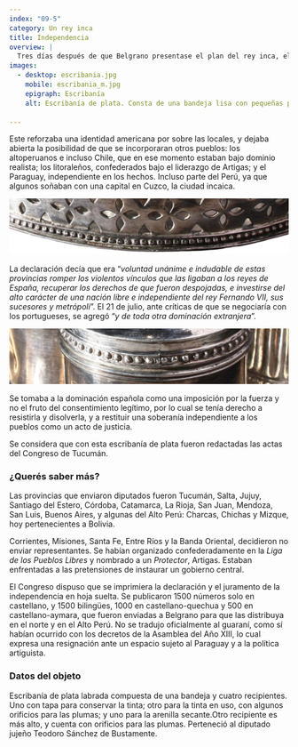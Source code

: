 ```yaml
---
index: "09-5"
category: Un rey inca
title: Independencia
overview: |
  Tres días después de que Belgrano presentase el plan del rey inca, el *Soberano Congreso de las Provincias Unidas del Río de la Plata* dio un paso fundamental: declaró la independencia. Al hacerlo cambió el nombre del nuevo Estado por *Provincias Unidas en Sud-América*.
images:
  - desktop: escribania.jpg
    mobile: escribania_m.jpg  
    epigraph: Escribanía
    alt: Escribanía de plata. Consta de una bandeja lisa con pequeñas patas y borde floreado. Sobre la bandeja descansan dos frascos de plata para tinta con tapa cónica, uno para arenilla y un porta pluma con orificios en la tapa para sostener la pluma.

---
```


Este reforzaba una identidad americana por sobre las locales, y dejaba abierta la posibilidad de que se incorporaran otros pueblos: los altoperuanos e incluso Chile, que en ese momento estaban bajo dominio realista; los litoraleños, confederados bajo el liderazgo de Artigas; y el Paraguay, independiente en los hechos. Incluso parte del Perú, ya que algunos soñaban con una capital en Cuzco, la ciudad incaica.

![Detalle del objeto](./eje09-5-a.jpg)

La declaración decía que era “*voluntad unánime e indudable de estas provincias romper los violentos vínculos que las ligaban a los reyes de España, recuperar los derechos de que fueron despojadas, e investirse del alto carácter de una nación libre e independiente del rey Fernando VII, sus sucesores y metrópoli*”. El 21 de julio, ante críticas de que se negociaría con los portugueses, se agregó “*y de toda otra dominación extranjera*”.

![Detalle del objeto](./eje09-5-b.jpg)

Se tomaba a la dominación española como una imposición por la fuerza y no el fruto del consentimiento legítimo, por lo cual se tenía derecho a resistirla y disolverla, y a restituir una soberanía independiente a los pueblos como un acto de justicia.

Se considera que con esta escribanía de plata fueron redactadas las actas del Congreso de Tucumán.

### ¿Querés saber más?
Las provincias que enviaron diputados fueron Tucumán, Salta, Jujuy, Santiago del Estero, Córdoba, Catamarca, La Rioja, San Juan, Mendoza, San Luis, Buenos Aires, y algunas del Alto Perú: Charcas, Chichas y Mizque, hoy pertenecientes a Bolivia.

Corrientes, Misiones, Santa Fe, Entre Ríos y la Banda Oriental, decidieron no enviar representantes. Se habían organizado confederadamente en la *Liga de los Pueblos Libres* y nombrado a un *Protector*, Artigas. Estaban enfrentadas a las pretensiones de instaurar un gobierno central.

El Congreso dispuso que se imprimiera la declaración y el juramento de la independencia en hoja suelta. Se publicaron 1500 números solo en castellano, y 1500 bilingües, 1000 en castellano-quechua y 500 en castellano-aymara, que fueron enviadas a Belgrano para que las distribuya en el norte y en el Alto Perú. No se tradujo oficialmente al guaraní, como sí habían ocurrido con los decretos de la Asamblea del Año XIII, lo cual expresa una resignación ante un espacio sujeto al Paraguay y a la política artiguista.


### Datos del objeto

Escribanía de plata labrada compuesta de una bandeja y cuatro recipientes. Uno con tapa para conservar la tinta; otro para la tinta en uso, con algunos orificios para las plumas; y uno para la arenilla secante.Otro recipiente es más alto, y cuenta con orificios para las plumas. Perteneció al diputado jujeño Teodoro Sánchez de Bustamente.

